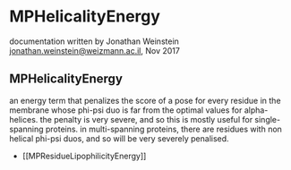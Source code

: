 # MPHelicalityEnergy
documentation written by Jonathan Weinstein jonathan.weinstein@weizmann.ac.il, Nov 2017

## MPHelicalityEnergy
an energy term that penalizes the score of a pose for every residue in the membrane whose phi-psi duo is far from the optimal values for alpha-helices. 
the penalty is very severe, and so this is mostly useful for single-spanning proteins. in multi-spanning proteins, there are residues with non helical phi-psi duos, and so will be very severely penalised.

* [[MPResidueLipophilicityEnergy]]